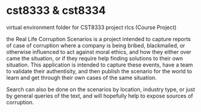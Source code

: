 # cst8333 & cst8334
 virtual environment folder for CST8333 project rlcs (Course Project)
 
 the Real Life Corruption Scenarios is a project intended to capture reports of case of corruption where a company is being bribed, blackmailed, or otherwise influenced to act against moral ethics, and how they either over came the situation, or if they require help finding solutions to their own situation.  This application is intended to capture these events, have a team to validate their authentisity, and then publish the scenario for the world to learn and get through their own cases of the same situation.
 
Search can also be done on the scenarios by location, industry type, or just by general queries of the text, and will hopefully help to expose sources of corruption.
